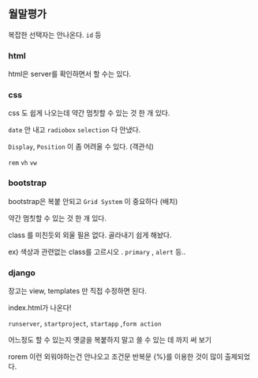 ## 월말평가

복잡한 선택자는 안나온다. `id` 등



### html

html은 server를 확인하면서 할 수는 있다.



### css

css 도 쉽게 나오는데 약간 멈칫할 수 있는 것 한 개 있다.

`date` 안 내고 `radiobox` `selection` 다 안냈다.

`Display`, `Position` 이 좀 어려울 수 있다. (객관식)

`rem` `vh` `vw`





### bootstrap

bootstrap은 복붙 안되고 `Grid System`  이 중요하다 (배치)

약간 멈칫할 수 있는 것 한 개 있다.

class 를 미친듯외 외울 필욘 없다.   골라내기 쉽게 해놨다.

ex) 색상과 관련없는 class를 고르시오 . `primary` , `alert`  등..



### django

장고는 view, templates 만 직접 수정하면 된다.

index.html가 나온다!

`runserver`, `startproject`, `startapp` ,`form action`

어느정도 할 수 있는지 옛글을 복붙하지 말고 쓸 수 있는 데 까지 써 보기

rorem 이런 외워야하는건 안나오고 조건문 반복문 {%}를 이용한 것이 많이 출제되었다.



